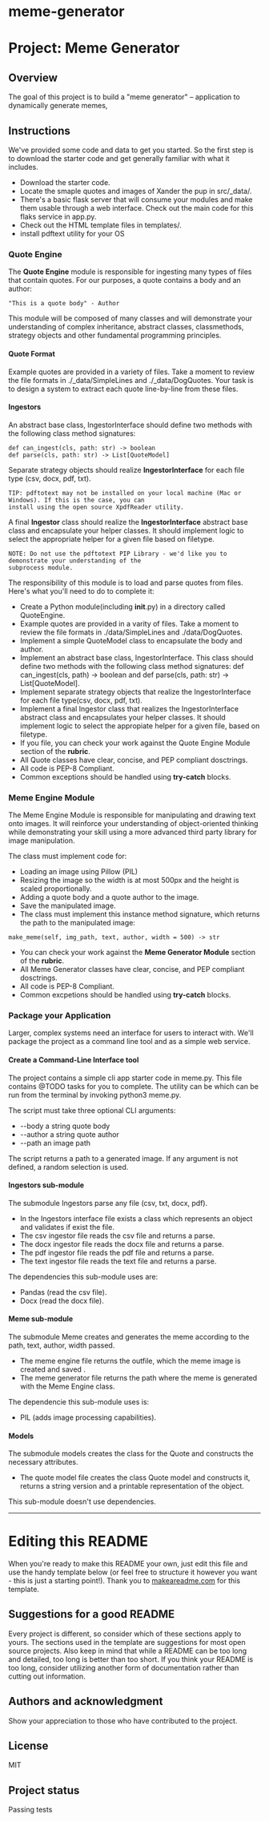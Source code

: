 # meme-generator



# Project: Meme Generator

## Overview

The goal of this project is to build a "meme generator" – application to dynamically generate memes, 



## Instructions

We've provided some code and data to get you started. So the first step is to download the starter code and get generally familiar with what it includes.

-   Download the starter code.
-   Locate the smaple quotes and images of Xander the pup in src/\_data/.
-   There's a basic flask server that will consume your modules and make them usable through a web interface. Check out the main code for this flaks service in app.py.
-   Check out the HTML template files in templates/.
- install pdftext utility for your OS

### Quote Engine

The **Quote Engine** module is responsible for ingesting many types of files that contain quotes. For our purposes, a quote contains a body and an author:

```
"This is a quote body" - Author
```

This module will be composed of many classes and will demonstrate your understanding of complex inheritance, abstract classes, classmethods, strategy objects and other
fundamental programming principles.

#### Quote Format

Example quotes are provided in a variety of files. Take a moment to review the file formats in ./\_data/SimpleLines and ./\_data/DogQuotes. Your task is to design a system to extract each quote line-by-line from these files.

#### Ingestors

An abstract base class, IngestorInterface should define two methods with the following class method signatures:

```
def can_ingest(cls, path: str) -> boolean
def parse(cls, path: str) -> List[QuoteModel]
```

Separate strategy objects should realize **IngestorInterface** for each file type (csv, docx, pdf, txt).

    TIP: pdftotext may not be installed on your local machine (Mac or Windows). If this is the case, you can
    install using the open source XpdfReader utility.

A final **Ingestor** class should realize the **IngestorInterface** abstract base class and encapsulate your helper
classes. It should implement logic to select the appropriate helper for a given file based on filetype.

    NOTE: Do not use the pdftotext PIP Library - we'd like you to demonstrate your understanding of the
    subprocess module.

The responsibility of this module is to load and parse quotes from files. Here's what you'll need to do to complete it:

-   Create a Python module(including **init**.py) in a directory called QuoteEngine.
-   Example quotes are provided in a varity of files. Take a moment to review the file
    formats in ./data/SimpleLines and ./data/DogQuotes.
-   Implement a simple QuoteModel class to encapsulate the body and author.
-   Implement an abstract base class, IngestorInterface. This class should define two
    methods with the following class method signatures: def can_ingest(cls, path) -> boolean
    and def parse(cls, path: str) -> List[QuoteModel].
-   Implement separate strategy objects that realize the IngestorInterface for each file
    type(csv, docx, pdf, txt).
-   Implement a final Ingestor class that realizes the IngestorInterface abstract class
    and encapsulates your helper classes. It should implement logic to select the appropiate
    helper for a given file, based on filetype.
-   If you file, you can check your work against the Quote Engine Module section of the **rubric**.
-   All Quote classes have clear, concise, and PEP compliant dosctrings.
-   All code is PEP-8 Compliant.
-   Common exceptions should be handled using **try-catch** blocks.

### Meme Engine Module

The Meme Engine Module is responsible for manipulating and drawing text onto images. It will reinforce your understanding of object-oriented thinking while demonstrating your skill using a more advanced third party library for image manipulation.

The class must implement code for:

-   Loading an image using Pillow (PIL)
-   Resizing the image so the width is at most 500px and the height is scaled proportionally.
-   Adding a quote body and a quote author to the image.
-   Save the manipulated image.
-   The class must implement this instance method signature, which returns the path to the manipulated image:

```
make_meme(self, img_path, text, author, width = 500) -> str
```

-   You can check your work against the **Meme Generator Module** section of the **rubric**.
-   All Meme Generator classes have clear, concise, and PEP compliant dosctrings.
-   All code is PEP-8 Compliant.
-   Common excpetions should be handled using **try-catch** blocks.

### Package your Application

Larger, complex systems need an interface for users to interact with. We'll package the project as a command line
tool and as a simple web service.

#### Create a Command-Line Interface tool

The project contains a simple cli app starter code in meme.py. This file contains @TODO tasks for you to complete.
The utility can be which can be run from the terminal by invoking python3 meme.py.

The script must take three optional CLI arguments:

-   --body a string quote body
-   --author a string quote author
-   --path an image path

The script returns a path to a generated image. If any argument is not defined, a random selection is used.



#### Ingestors sub-module

The submodule Ingestors parse any file (csv, txt, docx, pdf).

-   In the Ingestors interface file exists a class which represents an object and validates if exist the file.
-   The csv ingestor file reads the csv file and returns a parse.
-   The docx ingestor file reads the docx file and returns a parse.
-   The pdf ingestor file reads the pdf file and returns a parse.
-   The text ingestor file reads the text file and returns a parse.

The dependencies this sub-module uses are:

-   Pandas (read the csv file).
-   Docx (read the docx file).

#### Meme sub-module

The submodule Meme creates and generates the meme according to the
path, text, author, width passed.

-   The meme engine file returns the outfile, which the meme image is created and saved .
-   The meme generator file returns the path where the meme is generated with the Meme Engine class.

The dependencie this sub-module uses is:

-   PIL (adds image processing capabilities).

#### Models

The submodule models creates the class for the Quote and constructs the necessary attributes.

-   The quote model file creates the class Quote model and constructs it, returns a string version and a printable representation of the object.

This sub-module doesn't use dependencies.

***

# Editing this README

When you're ready to make this README your own, just edit this file and use the handy template below (or feel free to structure it however you want - this is just a starting point!).  Thank you to [makeareadme.com](https://gitlab.com/-/experiment/new_project_readme_content:a534b6e7d598e57ec312b79845a9033e?https://www.makeareadme.com/) for this template.

## Suggestions for a good README
Every project is different, so consider which of these sections apply to yours. The sections used in the template are suggestions for most open source projects. Also keep in mind that while a README can be too long and detailed, too long is better than too short. If you think your README is too long, consider utilizing another form of documentation rather than cutting out information.





## Authors and acknowledgment
Show your appreciation to those who have contributed to the project.

## License
MIT

## Project status
Passing tests

